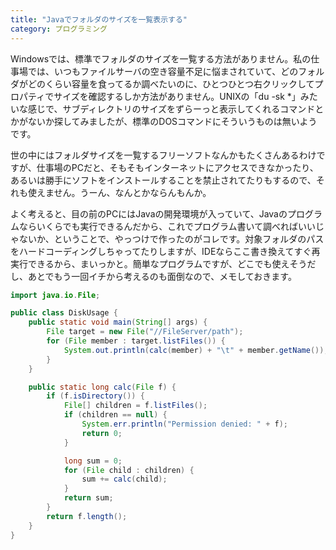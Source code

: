 ```yaml
---
title: "Javaでフォルダのサイズを一覧表示する"
category: プログラミング
---
```


Windowsでは、標準でフォルダのサイズを一覧する方法がありません。私の仕事場では、いつもファイルサーバの空き容量不足に悩まされていて、どのフォルダがどのくらい容量を食ってるか調べたいのに、ひとつひとつ右クリックしてプロパティでサイズを確認するしか方法がありません。UNIXの「du -sk *」みたいな感じで、サブディレクトリのサイズをずらーっと表示してくれるコマンドとかがないか探してみましたが、標準のDOSコマンドにそういうものは無いようです。

世の中にはフォルダサイズを一覧するフリーソフトなんかもたくさんあるわけですが、仕事場のPCだと、そもそもインターネットにアクセスできなかったり、あるいは勝手にソフトをインストールすることを禁止されてたりもするので、それも使えません。うーん、なんとかならんもんか。

よく考えると、目の前のPCにはJavaの開発環境が入っていて、Javaのプログラムならいくらでも実行できるんだから、これでプログラム書いて調べればいいじゃないか、ということで、やっつけで作ったのがコレです。対象フォルダのパスをハードコーディングしちゃってたりしますが、IDEならここ書き換えてすぐ再実行できるから、まいっかと。簡単なプログラムですが、どこでも使えそうだし、あとでもう一回イチから考えるのも面倒なので、メモしておきます。

```java
import java.io.File;

public class DiskUsage {
    public static void main(String[] args) {
        File target = new File("//FileServer/path");
        for (File member : target.listFiles()) {
            System.out.println(calc(member) + "\t" + member.getName());
        }
    }

    public static long calc(File f) {
        if (f.isDirectory()) {
            File[] children = f.listFiles();
            if (children == null) {
                System.err.println("Permission denied: " + f);
                return 0;
            }

            long sum = 0;
            for (File child : children) {
                sum += calc(child);
            }
            return sum;
        }
        return f.length();
    }
}
```
